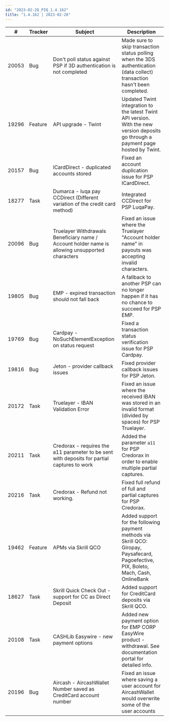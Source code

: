 ```yaml
---
id: "2023-02-28_PIQ_1.4.162"
title: "1.4.162 | 2023-02-28"
---
```


| #     | Tracker     | Subject   | Description    |
|-------|-------------|-----------|----------------|
| 20053 | Bug | Don't poll status against PSP if 3D authentication is not completed | Made sure to skip transaction status polling when the 3DS authentication (data collect) transaction hasn't been completed. |
| 19296 | Feature | API upgrade - Twint | Updated Twint integration to the latest Twint API version. With the new version deposits go through a payment page hosted by Twint. |
| 20157 | Bug | ICardDirect - duplicated accounts stored | Fixed an account duplication issue for PSP ICardDirect. |
| 18277 | Task | Dumarca - luqa pay CCDirect (Different variation of the credit card method) | Integrated CCDirect for PSP LuqaPay. |
| 20096 | Bug | Truelayer Withdrawals Beneficiary name / Account holder name is allowing unsupported characters  | Fixed an issue where the Truelayer "Account holder name" in payouts was accepting invalid characters. |
| 19805 | Bug | EMP - expired transaction should not fall back | A fallback to another PSP can no longer happen if it has no chance to succeed for PSP EMP. |
| 19769 | Bug |  Cardpay - NoSuchElementException on status request | Fixed a transaction status verification issue for PSP Cardpay. |
| 19816 | Bug | Jeton - provider callback issues | Fixed provider callback issues for PSP Jeton. |
| 20172 | Task | Truelayer - IBAN Validation Error | Fixed an issue where the received IBAN was stored in an invalid format (divided by spaces) for PSP Truelayer. |
| 20211 | Task | Credorax - requires the a11 parameter to be sent with deposits for partial captures to work | Added the parameter `a11` for PSP Credorax in order to enable multiple partial captures. |
| 20216 | Task | Credorax - Refund not working.  | Fixed full refund of full and partial captures for PSP Credorax. |
| 19462 | Feature | APMs via Skrill QCO | Added support for the following payment methods via Skrill QCO: Giropay, Paysafecard, Pagoefective, PIX, Boleto, Mach, Cash, OnlineBank |
| 18627 | Task | Skrill Quick Check Out - support for CC as Direct Deposit | Added support for CreditCard deposits via Skrill QCO. |
| 20108 | Task | CASHLib Easywire - new payment options | Added new payment option for EMP CORP EasyWire product - withdrawal. See documentation portal for detailed info. |
| 20196 | Bug | Aircash - AircashWallet Number saved as CreditCard account number | Fixed an issue where saving a user account for AircashWallet would overwrite some of the user accounts |
